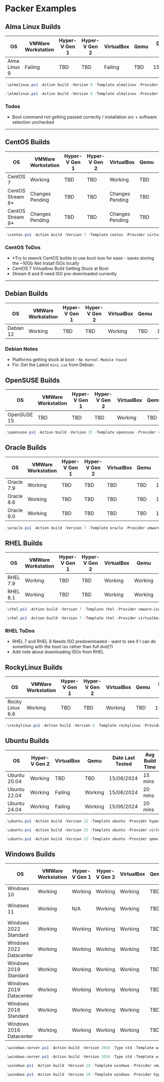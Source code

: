 # Packer Examples

## Alma Linux Builds

| OS           | VMWare Workstation | Hyper-V Gen 1 | Hyper-V Gen 2 | VirtualBox | Qemu | Date Last Tested | Avg Build Time |
|--------------|--------------------|---------------|---------------|------------|------|------------------|----------------|
| Alma Linux 9 | Failing            | TBD           | TBD           | Failing    | TBD  | 15/06/2024       | 15 - 30 mins   |

```powershell
.\almalinux.ps1 -Action build -Version 9 -Template almalinux -Provider virtualbox-iso
```

```powershell
.\almalinux.ps1 -Action build -Version 9 -Template almalinux -Provider vmware-iso
```

### Todos

- Boot command not getting passed correctly / installation src + software selection unchecked

---

## CentOS Builds

| OS               | VMWare Workstation | Hyper-V Gen 1 | Hyper-V Gen 2 | VirtualBox      | Qemu | Date Last Tested | Avg Build Time |
|------------------|--------------------|---------------|---------------|-----------------|------|------------------|----------------|
| CentOS 7         | Working            | TBD           | TBD           | Working         | TBD  | 15/06/2024       | 22 mins        |
| CentOS Stream 8* | Changes Pending    | TBD           | TBD           | Changes Pending | TBD  | 15/06/2024       |                |
| CentOS Stream 9* | Changes Pending    | TBD           | TBD           | Changes Pending | TBD  | 15/06/2024       |                |

```powershell
.\centos.ps1 -Action build -Version 7 -Template centos -Provider virtualbox-iso
```

### CentOS ToDos

- *Try to rework CentOS builds to use boot isos for ease - saves storing the ~10Gb Net Install ISOs locally
- CentOS 7 Virtualbox Build Getting Stuck at Boot
- Stream 8 and 9 need ISO pre-downloaded currently

---

## Debian Builds

| OS        | VMWare Workstation | Hyper-V Gen 1 | Hyper-V Gen 2 | VirtualBox | Qemu | Date Last Tested | Avg Build Time |
|-----------|--------------------|---------------|---------------|------------|------|------------------|----------------|
| Debian 12 | Working            | TBD           | TBD           | Working    | TBD  | 15/06/2024       |                |

### Debian Notes

- Platforms getting stuck at boot - `No Kernel Module Found`
- Fix: Get the Latest `mini.iso` from Debian.

## OpenSUSE Builds

| OS          | VMWare Workstation | Hyper-V Gen 1 | Hyper-V Gen 2 | VirtualBox | Qemu | Date Last Tested | Avg Build Time |
|-------------|--------------------|---------------|---------------|------------|------|------------------|----------------|
| OpenSUSE 15 | TBD                | TBD           | TBD           | Working    | TBD  | 15/06/2024       | 17 mins        |

```powershell
.\opensuse.ps1 -Action build -Version 15 -Template opensuse -Provider virtualbox-iso
```

## Oracle Builds

| OS         | VMWare Workstation | Hyper-V Gen 1 | Hyper-V Gen 2 | VirtualBox | Qemu | Date Last Tested | Avg Build Time |
|------------|--------------------|---------------|---------------|------------|------|------------------|----------------|
| Oracle 7.9 | Working            | TBD           | TBD           | TBD        | TBD  | 15/06/2024       | 25 mins        |
| Oracle 8.6 | Working            | TBD           | TBD           | TBD        | TBD  | 15/06/2024       |                |
| Oracle 9.0 | Working            | TBD           | TBD           | TBD        | TBD  | 15/06/2024       |                |

```powershell
.\oracle.ps1 -Action build -Version 7 -Template oracle -Provider vmware-iso
```

## RHEL Builds

| OS       | VMWare Workstation | Hyper-V Gen 1 | Hyper-V Gen 2 | VirtualBox | Qemu    | Date Last Tested | Avg Build Time |
|----------|--------------------|---------------|---------------|------------|---------|------------------|----------------|
| RHEL 7.9 | Working            | TBD           | TBD           | Working    | Working | 15/06/2024       |                |
| RHEL 8.1 | Working            | TBD           | TBD           | Working    | Working | 15/06/2024       | 45 mins        |

```powershell
.\rhel.ps1 -Action build -Version 7 -Template rhel -Provider vmware-iso
```

```powershell
.\rhel.ps1 -Action build -Version 7 -Template rhel -Provider virtualbox-iso
```

### RHEL ToDos

- RHEL 7 and RHEL 8 Needs ISO predownloaded - want to see if I can do something with the boot iso rather than full dvd(?)
- Add note about downloading ISOs from RHEL

## RockyLinux Builds

| OS              | VMWare Workstation | Hyper-V Gen 1 | Hyper-V Gen 2 | VirtualBox | Qemu | Date Last Tested | Avg Build Time |
|-----------------|--------------------|---------------|---------------|------------|------|------------------|----------------|
| Rocky Linux 8.6 | Working            | TBD           | TBD           | Working    | TBD  | 15/06/2024       | 15-25 mins     |

```powershell
.\rockylinux.ps1 -Action build -Version 8 -Template rockylinux -Provider virtualbox-iso
```

## Ubuntu Builds

| OS           | Hyper-V Gen 2 | VirtualBox | Qemu    | Date Last Tested | Avg Build Time |
|--------------|---------------|------------|---------|------------------|----------------|
| Ubuntu 20.04 | Working       | TBD        | TBD     | 15/06/2024       | 15 mins        |
| Ubuntu 22.04 | Working       | Failing    | Working | 15/06/2024       | 20 mins        |
| Ubuntu 24.04 | Working       | Failing    | Working | 15/06/2024       | 20 mins        |

```powershell
.\ubuntu.ps1 -Action build -Version 22 -Template ubuntu -Provider hyperv-iso
```

```powershell
.\ubuntu.ps1 -Action build -Version 22 -Template ubuntu -Provider virtualbox-iso
```

```powershell
.\ubuntu.ps1 -Action build -Version 22 -Template ubuntu -Provider qemu
```

## Windows Builds

| OS                      | VMWare Workstation | Hyper-V Gen 1 | Hyper-V Gen 2 | VirtualBox | Qemu | Date Last Tested | Avg Build Time |
|-------------------------|--------------------|---------------|---------------|------------|------|------------------|----------------|
| Windows 10              | Working            | Working       | Working       | Working    | TBD  | 16/06/2024       | 45mins - 1hr   |
| Windows 11              | Working            | N/A           | Working       | Working    | TBD  | 16/06/2024       | 12 - 45 mins   |
| Windows 2022 Standard   | Working            | Working       | Working       | Working    | TBD  | 16/06/2024       | 10 - 20 mins   |
| Windows 2022 Datacenter | Working            | Working       | Working       | Working    | TBD  | 16/06/2024       | 10 - 20 mins   |
| Windows 2019 Standard   | Working            | Working       | Working       | Working    | TBD  | 16/06/2024       | 10 - 20 mins   |
| Windows 2019 Datacenter | Working            | Working       | Working       | Working    | TBD  | 16/06/2024       | 10 - 20 mins   |
| Windows 2016 Standard   | Working            | Working       | Working       | Working    | TBD  | 16/06/2024       | 10 - 20 mins   |
| Windows 2016 Datacenter | Working            | Working       | Working       | Working    | TBD  | 16/06/2024       | 10 - 20 mins   |

```powershell
.\windows-server.ps1 -Action build -Version 2016 -Type std -Template windows-server -Provider vmware-iso
```

```powershell
.\windows-server.ps1 -Action build -Version 2016 -Type std -Template windows-server -Provider hyperv-iso -Generation 2
```

```powershell
.\windows.ps1 -Action build -Version 10 -Template windows -Provider vmware-iso
```

```powershell
.\windows.ps1 -Action build -Version 10 -Template windows -Provider hyperv-iso -Generation 2
```
